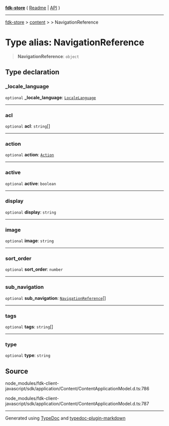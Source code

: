 [**fdk-store**](../../../README.md) ( [Readme](../../../README.md) \| [API](../../../API.md) )

---

[fdk-store](../../../API.md) > [content](../../README.md) > [<internal>](../README.md) > NavigationReference

# Type alias: NavigationReference

> **NavigationReference**: `object`

## Type declaration

### \_locale_language

`optional` **\_locale_language**: [`LocaleLanguage`](type-alias.LocaleLanguage.md)

---

### acl

`optional` **acl**: `string`[]

---

### action

`optional` **action**: [`Action`](type-alias.Action.md)

---

### active

`optional` **active**: `boolean`

---

### display

`optional` **display**: `string`

---

### image

`optional` **image**: `string`

---

### sort_order

`optional` **sort_order**: `number`

---

### sub_navigation

`optional` **sub_navigation**: [`NavigationReference`](type-alias.NavigationReference.md)[]

---

### tags

`optional` **tags**: `string`[]

---

### type

`optional` **type**: `string`

## Source

node_modules/fdk-client-javascript/sdk/application/Content/ContentApplicationModel.d.ts:786

node_modules/fdk-client-javascript/sdk/application/Content/ContentApplicationModel.d.ts:787

---

Generated using [TypeDoc](https://typedoc.org/) and [typedoc-plugin-markdown](https://www.npmjs.com/package/typedoc-plugin-markdown)

